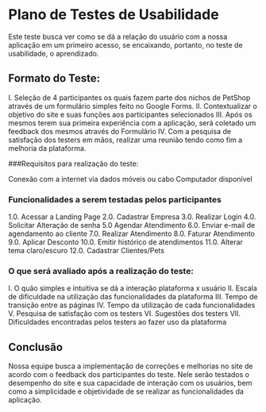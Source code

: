 # Plano de Testes de Usabilidade

Este teste busca ver como se dá a relação do usuário com a nossa aplicação em um primeiro acesso, se encaixando, portanto, no teste de usabilidade, o aprendizado.

## Formato do Teste:

I. Seleção de 4 participantes os quais fazem parte dos nichos de PetShop através de um formulário simples feito no Google Forms.
II. Contextualizar o objetivo do site e suas funções aos participantes selecionados
III. Após os mesmos terem sua primeira experiência com a aplicação, será coletado um feedback dos mesmos através do Formulário
IV. Com a pesquisa de satisfação dos testers em mãos, realizar uma reunião tendo como fim a melhoria da plataforma.

###Requisitos para realização do teste:

Conexão com a internet via dados móveis ou cabo
Computador disponível

### Funcionalidades a serem testadas pelos participantes

1.0. Acessar a Landing Page
2.0. Cadastrar Empresa
3.0. Realizar Login
4.0. Solicitar Alteração de senha
5.0 Agendar Atendimento
6.0. Enviar e-mail de agendamento ao cliente
7.0. Realizar Atendimento
8.0. Faturar Atendimento
9.0. Aplicar Desconto
10.0. Emitir histórico de atendimentos
11.0. Alterar tema claro/escuro
12.0. Cadastrar Clientes/Pets

### O que será avaliado após a realização do teste:

I. O quão simples e intuitiva se dá a interação plataforma x usuário
II. Escala de dificuldade na utilização das funcionalidades da plataforma
III. Tempo de transição entre as páginas
IV. Tempo da utilização de cada funcionalidades
V. Pesquisa de satisfação com os testers
VI. Sugestões dos testers
VII. Dificuldades encontradas pelos testers ao fazer uso da plataforma

## Conclusão
Nossa equipe busca a implementação de correções e melhorias no site de acordo com o feedback dos participantes do teste. Nele serão testados o desempenho do site e sua capacidade de interação com os usuários, bem como a simplicidade e objetividade de se realizar as funcionalidades da aplicação.

